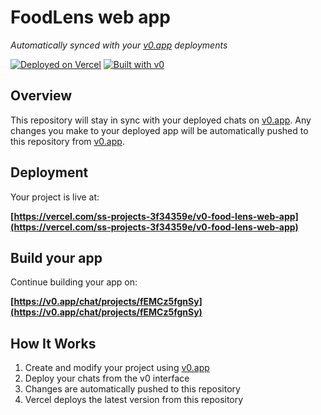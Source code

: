 # FoodLens web app

*Automatically synced with your [v0.app](https://v0.app) deployments*

[![Deployed on Vercel](https://img.shields.io/badge/Deployed%20on-Vercel-black?style=for-the-badge&logo=vercel)](https://vercel.com/ss-projects-3f34359e/v0-food-lens-web-app)
[![Built with v0](https://img.shields.io/badge/Built%20with-v0.app-black?style=for-the-badge)](https://v0.app/chat/projects/fEMCz5fgnSy)

## Overview

This repository will stay in sync with your deployed chats on [v0.app](https://v0.app).
Any changes you make to your deployed app will be automatically pushed to this repository from [v0.app](https://v0.app).

## Deployment

Your project is live at:

**[https://vercel.com/ss-projects-3f34359e/v0-food-lens-web-app](https://vercel.com/ss-projects-3f34359e/v0-food-lens-web-app)**

## Build your app

Continue building your app on:

**[https://v0.app/chat/projects/fEMCz5fgnSy](https://v0.app/chat/projects/fEMCz5fgnSy)**

## How It Works

1. Create and modify your project using [v0.app](https://v0.app)
2. Deploy your chats from the v0 interface
3. Changes are automatically pushed to this repository
4. Vercel deploys the latest version from this repository